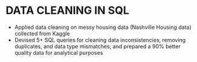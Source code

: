 # DATA CLEANING IN SQL 

-	Applied data cleaning on messy housing data (Nashville Housing data) collected from Kaggle 
-	Devised 5+ SQL queries for cleaning data inconsistencies, removing duplicates, and data type mismatches, and prepared a 90% better quality data for analytical purposes 



